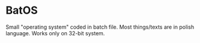# BatOS
Small "operating system" coded in batch file.
Most things/texts are in polish language.
Works only on 32-bit system.

